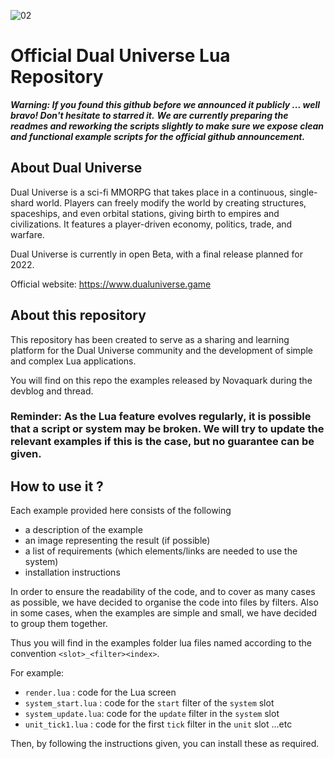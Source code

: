 ![02](https://user-images.githubusercontent.com/98467522/151397975-02664bb7-019e-4942-b555-08e74ece98d9.jpg)
# Official Dual Universe Lua Repository

_**Warning: If you found this github before we announced it publicly ... well bravo! Don't hesitate to starred it.**_
_**We are currently preparing the readmes and reworking the scripts slightly to make sure we expose clean and functional example scripts for the official github announcement.**_


## About Dual Universe
Dual Universe is a sci-fi MMORPG that takes place in a continuous, single-shard world. Players can freely modify the world by creating structures, spaceships, and even orbital stations, giving birth to empires and civilizations. It features a player-driven economy, politics, trade, and warfare.

Dual Universe is currently in open Beta, with a final release planned for 2022.

Official website: https://www.dualuniverse.game

## About this repository
This repository has been created to serve as a sharing and learning platform for the Dual Universe community and the development of simple and complex Lua applications.

You will find on this repo the examples released by Novaquark during the devblog and thread.

### Reminder: As the Lua feature evolves regularly, it is possible that a script or system may be broken. We will try to update the relevant examples if this is the case, but no guarantee can be given.

## How to use it ?
Each example provided here consists of the following
 - a description of the example
 - an image representing the result (if possible)
 - a list of requirements (which elements/links are needed to use the system)
 - installation instructions

In order to ensure the readability of the code, and to cover as many cases as possible, we have decided to organise the code into files by filters. Also in some cases, when the examples are simple and small, we have decided to group them together.

Thus you will find in the examples folder lua files named according to the convention `<slot>_<filter><index>`. 

For example:
 - `render.lua` : code for the Lua screen
 - `system_start.lua` : code for the `start` filter of the `system` slot
 - `system_update.lua`: code for the `update` filter in the `system` slot
 - `unit_tick1.lua` : code for the first `tick` filter in the `unit` slot
...etc


Then, by following the instructions given, you can install these as required.

